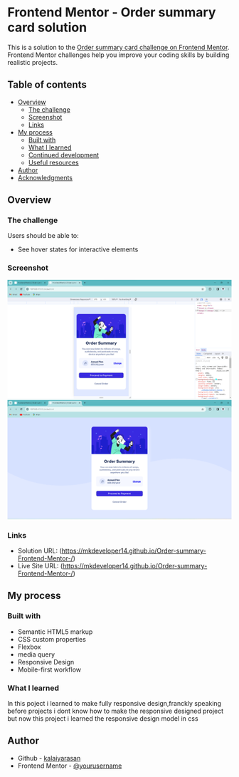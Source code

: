 # Frontend Mentor - Order summary card solution

This is a solution to the [Order summary card challenge on Frontend Mentor](https://www.frontendmentor.io/challenges/order-summary-component-QlPmajDUj). Frontend Mentor challenges help you improve your coding skills by building realistic projects. 

## Table of contents

- [Overview](#overview)
  - [The challenge](#the-challenge)
  - [Screenshot](#screenshot)
  - [Links](#links)
- [My process](#my-process)
  - [Built with](#built-with)
  - [What I learned](#what-i-learned)
  - [Continued development](#continued-development)
  - [Useful resources](#useful-resources)
- [Author](#author)
- [Acknowledgments](#acknowledgments)

## Overview

### The challenge

Users should be able to:

- See hover states for interactive elements

### Screenshot

![Mobile](./images/Screenshot%202023-12-29%20213304%20Mobile.png)
![Desktop](./images/Screenshot%202023-12-29%20213205%20Desktop.png)

### Links

- Solution URL: (https://mkdeveloper14.github.io/Order-summary-Frontend-Mentor-/)
- Live Site URL: (https://mkdeveloper14.github.io/Order-summary-Frontend-Mentor-/)

## My process

### Built with

- Semantic HTML5 markup
- CSS custom properties
- Flexbox
- media query
- Responsive Design
- Mobile-first workflow

### What I learned

In this poject i learned to make fully responsive design,franckly speaking before projects i dont know how to make the responsive designed project but now this project i learned the responsive design model in css

## Author

- Github - [kalaiyarasan](https://github.com/MKDEVELOPER14)
- Frontend Mentor - [@yourusername](https://www.frontendmentor.io/profile/MKDEVEVLOPER)
